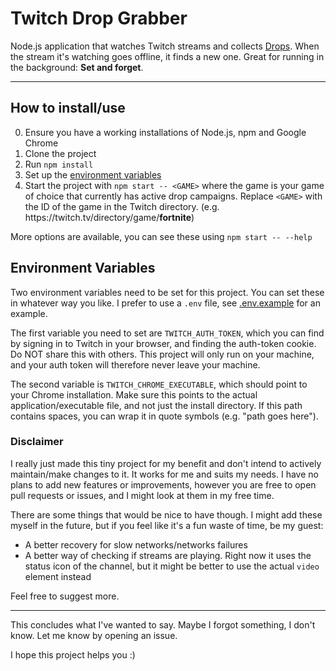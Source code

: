 # Twitch Drop Grabber

Node.js application that watches Twitch streams and collects [Drops](https://help.twitch.tv/s/article/mission-based-drops?language=en_US). 
When the stream it's watching goes offline, it finds a new one. Great for running in the background: **Set and forget**.

----

## How to install/use

0. Ensure you have a working installations of Node.js, npm and Google Chrome
1. Clone the project
2. Run `npm install`
3. Set up the [environment variables](#environment-variables)
4. Start the project with `npm start -- <GAME>` where the game is your game of choice that currently has active drop campaigns.
Replace `<GAME>` with the ID of the game in the Twitch directory. (e.g. ht<span>tps://</span>twitch.tv/directory/game/**fortnite**)
   
More options are available, you can see these using `npm start -- --help`
   
## Environment Variables

Two environment variables need to be set for this project. You can set these in whatever way you like. 
I prefer to use a `.env` file, see [.env.example](/.env.example) for an example.

The first variable you need to set are `TWITCH_AUTH_TOKEN`, which you can find by signing in to Twitch in your browser, and finding the auth-token cookie. 
Do NOT share this with others. This project will only run on your machine, and your auth token will therefore never leave your machine.

The second variable is `TWITCH_CHROME_EXECUTABLE`, which should point to your Chrome installation. 
Make sure this points to the actual application/executable file, and not just the install directory.
If this path contains spaces, you can wrap it in quote symbols (e.g. "path goes here").

### Disclaimer

I really just made this tiny project for my benefit and don't intend to actively maintain/make changes to it. 
It works for me and suits my needs. 
I have no plans to add new features or improvements, however you are free to open pull requests or issues, and I might look at them in my free time.

There are some things that would be nice to have though. 
I might add these myself in the future, but if you feel like it's a fun waste of time, be my guest:
* A better recovery for slow networks/networks failures
* A better way of checking if streams are playing. Right now it uses the status icon of the channel, but it might be better to use the actual `video` element instead

Feel free to suggest more.

----

This concludes what I've wanted to say. Maybe I forgot something, I don't know. Let me know by opening an issue. 

I hope this project helps you :)